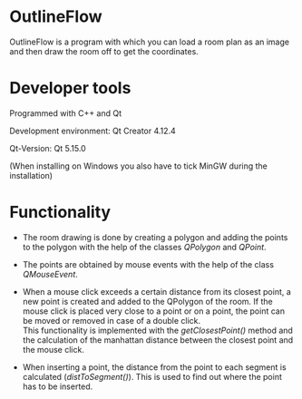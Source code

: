 # OutlineFlow

OutlineFlow is a program with which you can load a room plan as an image and then draw the room off to get the coordinates.

# Developer tools

Programmed with C++ and Qt

Development environment:
Qt Creator 4.12.4

Qt-Version:
Qt 5.15.0

(When installing on Windows you also have to tick MinGW during the installation)

# Functionality
* The room drawing is done by creating a polygon and adding the points to the polygon with the help of the classes *QPolygon* and *QPoint*.

* The points are obtained by mouse events with the help of the class *QMouseEvent*.

* When a mouse click exceeds a certain distance from its closest point, a new point is created and added to the QPolygon of the room. If the mouse click is placed very close to a point or on a point, the point can be moved or removed in case of a double click.       
This functionality is implemented with the *getClosestPoint()* method and the calculation of the manhattan distance between the closest point and the mouse click.

* When inserting a point, the distance from the point to each segment is calculated (*distToSegment()*). This is used to find out where the point has to be inserted.
